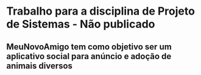 # Trabalho para a disciplina de Projeto de Sistemas - Não publicado
## MeuNovoAmigo tem como objetivo ser um aplicativo social para anúncio e adoção de animais diversos
